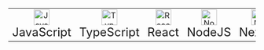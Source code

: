 <table align="center">
<tr>
<td align="center" width="100px"><img title="JavaScript" height="32" width="32" src="https://cdn.simpleicons.org/javascript"><br><font size="5">JavaScript</font></td>
<td align="center" width="100px"><img title="TypeScript" height="32" width="32" src="https://cdn.simpleicons.org/typescript"><br><font size="5">TypeScript</font></td>
<td align="center" width="100px"><img title="React" height="32" width="32" src="https://cdn.simpleicons.org/react"><br><font size="5">React</font></td>
<td align="center" width="100px"><img title="NodeJS" height="32" width="32" src="https://cdn.simpleicons.org/nodedotjs"><br><font size="5">NodeJS</font></td>
<td align="center" width="100px"><img title="NextJS" height="32" width="32" src="https://cdn.simpleicons.org/nextdotjs/white"><br><font size="5">NextJS</font></td>
<td align="center" width="100px"><img title="npm" height="32" width="32" src="https://cdn.simpleicons.org/npm"><br><font size="5">npm</font></td>
<td align="center" width="100px"><img title="Python" height="32" width="32" src="https://cdn.simpleicons.org/python"><br><font size="5">Python</font></td>
<td align="center" width="100px"><img title="Django" height="32" width="32" src="https://cdn.simpleicons.org/django"><br><font size="5">Django</font></td>
</tr>
</table>




